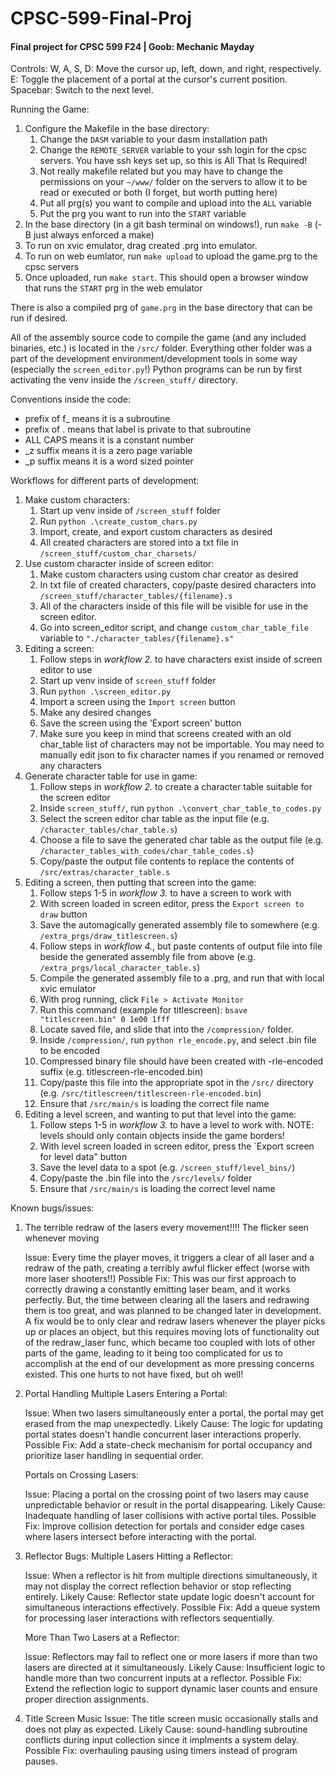 # CPSC-599-Final-Proj

#### Final project for CPSC 599 F24 | Goob: Mechanic Mayday

Controls:
W, A, S, D: Move the cursor up, left, down, and right, respectively.
E: Toggle the placement of a portal at the cursor's current position.
Spacebar: Switch to the next level.

Running the Game:

1.  Configure the Makefile in the base directory:
    1. Change the `DASM` variable to your dasm installation path
    2. Change the `REMOTE_SERVER` variable to your ssh login for the cpsc servers. You have ssh keys set up, so this is All That Is Required!
    3. Not really makefile related but you may have to change the permissions on your `~/www/` folder on the servers to allow it to be read or executed or both (I forget, but worth putting here)
    4. Put all prg(s) you want to compile and upload into the `ALL` variable
    5. Put the prg you want to run into the `START` variable
2.  In the base directory (in a git bash terminal on windows!), run `make -B` (-B just always enforced a make)
3.  To run on xvic emulator, drag created .prg into emulator.
4.  To run on web eumlator, run `make upload` to upload the game.prg to the cpsc servers
5.  Once uploaded, run `make start`. This should open a browser window that runs the `START` prg in the web emulator

There is also a compiled prg of `game.prg` in the base directory that can be run if desired.

All of the assembly source code to compile the game (and any included binaries, etc.) is located in the `/src/` folder.
Everything other folder was a part of the development environment/development tools in some way (especially the `screen_editor.py`!)
Python programs can be run by first activating the venv inside the `/screen_stuff/` directory.

Conventions inside the code:

-   prefix of f\_ means it is a subroutine
-   prefix of . means that label is private to that subroutine
-   ALL CAPS means it is a constant number
-   \_z suffix means it is a zero page variable
-   \_p suffix means it is a word sized pointer

Workflows for different parts of development:

1.  Make custom characters:
    1. Start up venv inside of `/screen_stuff` folder
    2. Run `python .\create_custom_chars.py`
    3. Import, create, and export custom characters as desired
    4. All created characters are stored into a txt file in `/screen_stuff/custom_char_charsets/`
2.  Use custom character inside of screen editor:
    1. Make custom characters using custom char creator as desired
    2. In txt file of created characters, copy/paste desired characters into `/screen_stuff/character_tables/{filename}.s`
    3. All of the characters inside of this file will be visible for use in the screen editor.
    4. Go into screen_editor script, and change `custom_char_table_file` variable to `"./character_tables/{filename}.s"`
3.  Editing a screen:
    1. Follow steps in _workflow 2._ to have characters exist inside of screen editor to use
    2. Start up venv inside of `screen_stuff` folder
    3. Run `python .\screen_editor.py`
    4. Import a screen using the `Import screen` button
    5. Make any desired changes
    6. Save the screen using the 'Export screen' button
    7. Make sure you keep in mind that screens created with an old char_table list of characters may not be importable. You may need to manually edit json to fix character names if you renamed or removed any characters
4.  Generate character table for use in game:
    1. Follow steps in _workflow 2._ to create a character table suitable for the screen editor
    2. Inside `screen_stuff/`, run `python .\convert_char_table_to_codes.py`
    3. Select the screen editor char table as the input file (e.g. `/character_tables/char_table.s`)
    4. Choose a file to save the generated char table as the output file (e.g. `/character_tables_with_codes/char_table_codes.s`)
    5. Copy/paste the output file contents to replace the contents of `/src/extras/character_table.s`
5.  Editing a screen, then putting that screen into the game:
    1. Follow steps 1-5 in _workflow 3._ to have a screen to work with
    2. With screen loaded in screen editor, press the `Export screen to draw` button
    3. Save the automagically generated assembly file to somewhere (e.g. `/extra_prgs/draw_titlescreen.s`)
    4. Follow steps in _workflow 4._, but paste contents of output file into file beside the generated assembly file from above (e.g. `/extra_prgs/local_character_table.s`)
    5. Compile the generated assembly file to a .prg, and run that with local xvic emulator
    6. With prog running, click `File > Activate Monitor`
    7. Run this command (example for titlescreen): `bsave "titlescreen.bin" 0 1e00 1fff`
    8. Locate saved file, and slide that into the `/compression/` folder.
    9. Inside `/compression/`, run `python rle_encode.py`, and select .bin file to be encoded
    10. Compressed binary file should have been created with -rle-encoded suffix (e.g. titlescreen-rle-encoded.bin)
    11. Copy/paste this file into the appropriate spot in the `/src/` directory (e.g. `/src/titlescreen/titlescreen-rle-encoded.bin`)
    12. Ensure that `/src/main/s` is loading the correct file name
6.  Editing a level screen, and wanting to put that level into the game:
    1. Follow steps 1-5 in _workflow 3._ to have a level to work with. NOTE: levels should only contain objects inside the game borders!
    2. With level screen loaded in screen editor, press the `Export screen for level data" button
    3. Save the level data to a spot (e.g. `/screen_stuff/level_bins/`)
    4. Copy/paste the .bin file into the `/src/levels/` folder
    5. Ensure that `/src/main/s` is loading the correct level name

Known bugs/issues:

1. The terrible redraw of the lasers every movement!!!!
   The flicker seen whenever moving

    Issue: Every time the player moves, it triggers a clear of all laser and a redraw of the path, creating a terribly awful flicker effect (worse with more laser shooters!!)
    Possible Fix: This was our first approach to correctly drawing a constantly emitting laser beam, and it works perfectly. But, the time between clearing all the lasers and redrawing them
    is too great, and was planned to be changed later in development. A fix would be to only clear and redraw lasers whenever the player picks up or places an object, but this requires moving lots of
    functionality out of the redraw_laser func, which became too coupled with lots of other parts of the game, leading to it being too complicated for us to accomplish at the end of our development as more
    pressing concerns existed. This one hurts to not have fixed, but oh well!

2. Portal Handling
   Multiple Lasers Entering a Portal:

    Issue: When two lasers simultaneously enter a portal, the portal may get erased from the map unexpectedly.
    Likely Cause: The logic for updating portal states doesn't handle concurrent laser interactions properly.
    Possible Fix: Add a state-check mechanism for portal occupancy and prioritize laser handling in sequential order.

    Portals on Crossing Lasers:

    Issue: Placing a portal on the crossing point of two lasers may cause unpredictable behavior or result in the portal disappearing.
    Likely Cause: Inadequate handling of laser collisions with active portal tiles.
    Possible Fix: Improve collision detection for portals and consider edge cases where lasers intersect before interacting with the portal.

3. Reflector Bugs:
   Multiple Lasers Hitting a Reflector:

    Issue: When a reflector is hit from multiple directions simultaneously, it may not display the correct reflection behavior or stop reflecting entirely.
    Likely Cause: Reflector state update logic doesn't account for simultaneous interactions effectively.
    Possible Fix: Add a queue system for processing laser interactions with reflectors sequentially.

    More Than Two Lasers at a Reflector:

    Issue: Reflectors may fail to reflect one or more lasers if more than two lasers are directed at it simultaneously.
    Likely Cause: Insufficient logic to handle more than two concurrent inputs at a reflector.
    Possible Fix: Extend the reflection logic to support dynamic laser counts and ensure proper direction assignments.

4. Title Screen Music
   Issue: The title screen music occasionally stalls and does not play as expected.
   Likely Cause: sound-handling subroutine conflicts during input collection since it implments a system delay.
   Possible Fix: overhauling pausing using timers instead of program pauses.
